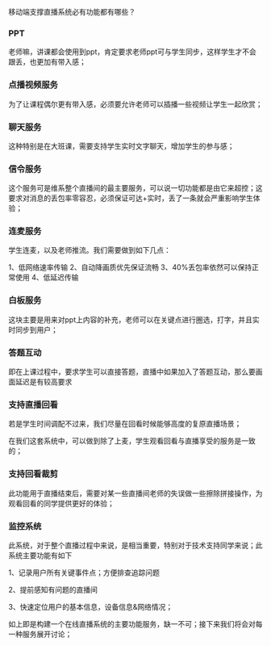 移动端支撑直播系统必有功能都有哪些？

### PPT

老师嘛，讲课都会使用到ppt，肯定要求老师ppt可与学生同步，这样学生才不会跟丢，也更加有带入感；

### 点播视频服务

为了让课程偶尔更有带入感，必须要允许老师可以插播一些视频让学生一起欣赏；

### 聊天服务

这种特别是在大班课，需要支持学生实时文字聊天，增加学生的参与感；

### 信令服务

这个服务可是维系整个直播间的最主要服务，可以说一切功能都是由它来超控；这要求对消息的丢包率零容忍，必须保证可达+实时，丢了一条就会严重影响学生体验；

### 连麦服务

学生连麦，以及老师推流。我们需要做到如下几点：

1、低网络速率传输 2、自动降画质优先保证流畅 3、40%丢包率依然可以保持正常使用 4、低延迟传输

### 白板服务

这块主要是用来对ppt上内容的补充，老师可以在关键点进行圈选，打字，并且实时同步到用户；

### 答题互动

即在上课过程中，要求学生可以直接答题，直播中如果加入了答题互动，那么要画面延迟是有较高要求

### 支持直播回看

若是学生时间调配不过来，我们尽量在回看时候能够高度的复原直播场景；

在我们这套系统中，可以做到除了上麦，学生观看回看与直播享受的服务是一致的；

### 支持回看裁剪

此功能用于直播结束后，需要对某一些直播间老师的失误做一些擦除拼接操作，为观看回看的同学提供更好的体验；

### 监控系统

此系统，对于整个直播过程中来说，是相当重要，特别对于技术支持同学来说；此系统主要功能有如下

1、记录用户所有关键事件点；方便排查追踪问题

2、提前感知有问题的直播间

3、快速定位用户的基本信息，设备信息&网络情况；



如上即是构建一个在线直播系统的主要功能服务，缺一不可；接下来我们将会对每一种服务展开讨论；

